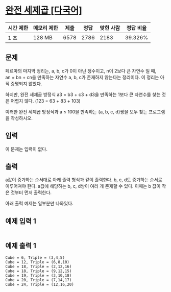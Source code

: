 # [완전 세제곱 [다국어]](https://www.acmicpc.net/problem/4690)

| 시간 제한 | 메모리 제한 | 제출 | 정답 | 맞힌 사람 | 정답 비율 |
| --- | --- | --- | --- | --- | --- |
| 1 초 | 128 MB | 6578 | 2786 | 2183 | 39.326% |

## 문제

페르마의 마지막 정리는, a, b, c가 0이 아닌 정수이고, n이 2보다 큰 자연수 일 때, an = bn + cn을 만족하는 자연수 a, b, c가 존재하지 않는다는 정리이다. 이 정리는 아직 증명되지 않았다.

하지만, 완전 세제곱 방정식 a3 = b3 + c3 + d3을 만족하는 1보다 큰 자연수를 찾는 것은 어렵지 않다. (123 = 63 + 83 + 103)

이러한 완전 세제곱 방정식과 a ≤ 100을 만족하는 {a, b, c, d}쌍을 모두 찾는 프로그램을 작성하시오.

## 입력

이 문제는 입력이 없다.

## 출력

a값이 증가하는 순서대로 아래 출력 형식과 같이 출력한다. b, c, d도 증가하는 순서로 이루어져야 한다. a값에 해당하는 b, c, d쌍이 여러 개 존재할 수 있다. 이때는 b 값이 작은 것부터 먼저 출력한다.

아래 출력 예제는 일부분만 나와있다.

## 예제 입력 1

```

```

## 예제 출력 1

```
Cube = 6, Triple = (3,4,5)
Cube = 12, Triple = (6,8,10)
Cube = 18, Triple = (2,12,16)
Cube = 18, Triple = (9,12,15)
Cube = 19, Triple = (3,10,18)
Cube = 20, Triple = (7,14,17)
Cube = 24, Triple = (12,16,20)
```
